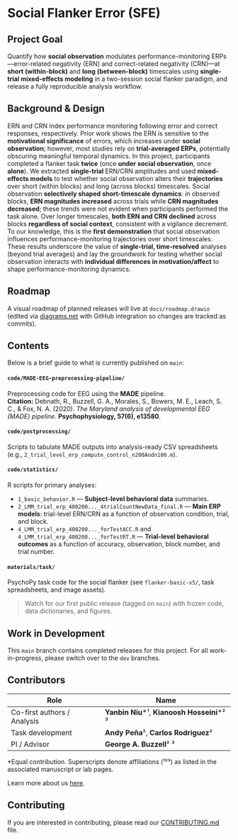 # Social Flanker Error (SFE)

## Project Goal
Quantify how **social observation** modulates performance-monitoring ERPs—error-related negativity (ERN) and correct-related negativity (CRN)—at **short (within-block)** and **long (between-block)** timescales using **single-trial mixed-effects modeling** in a two-session social flanker paradigm, and release a fully reproducible analysis workflow.

## Background & Design
ERN and CRN index performance monitoring following error and correct responses, respectively. Prior work shows the ERN is sensitive to the **motivational significance** of errors, which increases under **social observation**; however, most studies rely on **trial-averaged ERPs**, potentially obscuring meaningful temporal dynamics. In this project, participants completed a flanker task **twice** (once **under social observation**, once **alone**). We extracted **single-trial** ERN/CRN amplitudes and used **mixed-effects models** to test whether social observation alters their **trajectories** over short (within blocks) and long (across blocks) timescales. Social observation **selectively shaped short-timescale dynamics**: in observed blocks, **ERN magnitudes increased** across trials while **CRN magnitudes decreased**; these trends were not evident when participants performed the task alone. Over longer timescales, **both ERN and CRN declined** across blocks **regardless of social context**, consistent with a vigilance decrement. To our knowledge, this is the **first demonstration** that social observation influences performance-monitoring trajectories over short timescales. These results underscore the value of **single-trial, time-resolved** analyses (beyond trial averages) and lay the groundwork for testing whether social observation interacts with **individual differences in motivation/affect** to shape performance-monitoring dynamics.

## Roadmap
A visual roadmap of planned releases will live at `docs/roadmap.drawio` (edited via [diagrams.net](https://app.diagrams.net/) with GitHub integration so changes are tracked as commits).

## Contents
Below is a brief guide to what is currently published on `main`:

#### `code/MADE-EEG-preprocessing-pipeline/`
Preprocessing code for EEG using the **MADE** pipeline.  
**Citation:** Debnath, R., Buzzell, G. A., Morales, S., Bowers, M. E., Leach, S. C., & Fox, N. A. (2020). *The Maryland analysis of developmental EEG (MADE) pipeline*. **Psychophysiology, 57(6), e13580**.

#### `code/postprocessing/`
Scripts to tabulate MADE outputs into analysis-ready CSV spreadsheets (e.g., `2_trial_level_erp_compute_control_n200Andn100.m`).

#### `code/statistics/`
R scripts for primary analyses:
- `1_basic_behavior.R` — **Subject-level behavioral data** summaries.
- `2_LMM_trial_erp_400200..._4trialCountNewData_final.R` — **Main ERP models**: trial-level ERN/CRN as a function of observation condition, trial, and block.
- `4_LMM_trial_erp_400200..._forTestACC.R` and `4_LMM_trial_erp_400200..._forTestRT.R` — **Trial-level behavioral outcomes** as a function of accuracy, observation, block number, and trial number.

#### `materials/task/`
PsychoPy task code for the social flanker (see `flanker-basic-v5/`, task spreadsheets, and image assets).

> Watch for our first public release (tagged on `main`) with frozen code, data dictionaries, and figures.

## Work in Development
This `main` branch contains completed releases for this project. For all work-in-progress, please switch over to the `dev` branches.

## Contributors
| Role | Name |
| --- | --- |
| Co-first authors / Analysis | **Yanbin Niu**\*¹, **Kianoosh Hosseini**\*² ³ |
| Task development | **Andy Peña**², **Carlos Rodriguez**² |
| PI / Advisor | **George A. Buzzell**² ³ |

\*Equal contribution. Superscripts denote affiliations (¹²³) as listed in the associated manuscript or lab pages.

Learn more about us [here](https://www.ndclab.com/people).

## Contributing
If you are interested in contributing, please read our [CONTRIBUTING.md](CONTRIBUTING.md) file.
